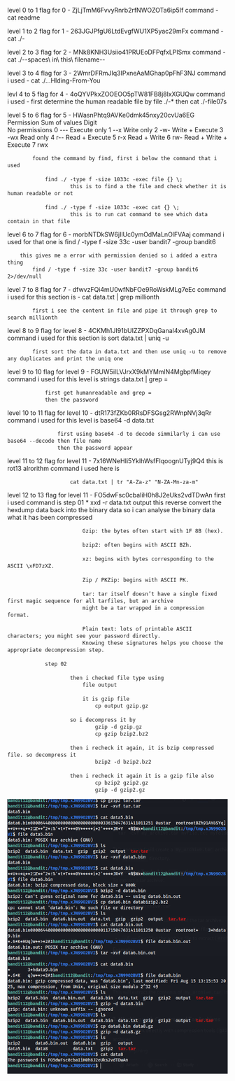 level 0 to 1
flag for 0 - ZjLjTmM6FvvyRnrb2rfNWOZOTa6ip5If
    command - cat readme

level 1 to 2
flag for 1 - 263JGJPfgU6LtdEvgfWU1XP5yac29mFx
    command - cat ./-

level 2 to 3
flag for 2 - MNk8KNH3Usiio41PRUEoDFPqfxLPlSmx
    command - cat ./--spaces\ in\ this\ filename--

level 3 to 4
flag for 3 - 2WmrDFRmJIq3IPxneAaMGhap0pFhF3NJ
    command i used - cat ./...HIding-From-You

levl 4 to 5
flag for 4 - 4oQYVPkxZOOEOO5pTW81FB8j8lxXGUQw
    command i used - first determine the human readable file by
        file ./-*
        then cat ./-file07s

level 5 to 6 
flag for 5 - HWasnPhtq9AVKe0dmk45nxy20cvUa6EG
            Permission	Sum of values	Digit	\
            No permissions	0	---	
            Execute only	1	--x	
            Write only  	2	-w-	
            Write + Execute	3	-wx	
            Read only	    4	r--	
            Read + Execute	5	r-x	
            Read + Write	6	rw-	
            Read + Write + Execute	7	rwx

            found the command by find, first i below the command that i used

                find ./ -type f -size 1033c -exec file {} \; 
                        this is to find a the file and check whether it is human readable or not 

                find ./ -type f -size 1033c -exec cat {} \; 
                        this is to run cat command to see which data contain in that file 
                        

level 6 to 7
flag for 6 - morbNTDkSW6jIlUc0ymOdMaLnOlFVAaj
 command i used for that one is 
            find / -type f -size 33c -user bandit7 -group bandit6 
             
        this gives me a error with permission denied so i added a extra thing 
            find / -type f -size 33c -user bandit7 -group bandit6 2>/dev/null 


level 7 to 8
flag for 7 - dfwvzFQi4mU0wfNbFOe9RoWskMLg7eEc
 command i used for this section is - 
            cat data.txt | grep millionth 

            first i see the content in file and pipe it through grep to search millionth

        
level 8 to 9
flag for level 8 - 4CKMh1JI91bUIZZPXDqGanal4xvAg0JM
 command i used for this section is 
            sort data.txt | uniq -u 

            first sort the data in data.txt and then use uniq -u to remove any duplicates and print the uniq one

level 9 to 10
flag for level 9 - FGUW5ilLVJrxX9kMYMmlN4MgbpfMiqey
   command i used for this level is 
                strings data.txt | grep =

                first get humanreadable and grep = 
                then the password 

level 10 to 11
flag for level 10 - dtR173fZKb0RRsDFSGsg2RWnpNVj3qRr
                command i used for this level is 
                    base64 -d data.txt 

                    first using base64 -d to decode simmilarly i can use base64 --decode then file name 
                    then the password appear

level 11 to 12
flag for level 11 -  7x16WNeHIi5YkIhWsfFIqoognUTyj9Q4
                        this is rot13 alrorithm 
                        command i used here is 

                        cat data.txt | tr "A-Za-z" "N-ZA-Mn-za-m"   

level 12 to 13
flag for level 11 - FO5dwFsc0cbaIiH0h8J2eUks2vdTDwAn
                first i used command is 
                step 01 
                        *    xxd -r data.txt output
                        this reverse convert the hexdump data back into the binary data so i can analyse the binary data what 
                        it has been compressed 

                            Gzip: the bytes often start with 1F 8B (hex).

                            bzip2: often begins with ASCII BZh.

                            xz: begins with bytes corresponding to the ASCII \xFD7zXZ.

                            Zip / PKZip: begins with ASCII PK.

                            tar: tar itself doesn’t have a single fixed first magic sequence for all tarfiles, but an archive 
                            might be a tar wrapped in a compression format.

                            Plain text: lots of printable ASCII characters; you might see your password directly.
                            Knowing these signatures helps you choose the appropriate decompression step.

                step 02 
                        
                        then i checked file type using 
                            file output 

                            it is gzip file
                                cp output gzip.gz

                        so i decompress it by 
                                gzip -d gzip.gz
                                cp gzip bzip2.bz2
                        
                        then i recheck it again, it is bzip compressed file. so decompress it 
                                bzip2 -d bzip2.bz2
                        
                        then i recheck it again it is a gzip file also 
                                cp bzip2 gzip2.gz 
                                gzip -d gzip2.gz


 ![bandit 12 image](images/bandit%2012%20to%2013.png)       

                            
